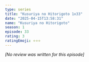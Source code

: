 ```yaml
---
type: series
title: "Kusuriya no Hitorigoto 1x33"
date: "2025-04-15T13:58:31"
name: "Kusuriya no Hitorigoto"
season: 1
episode: 33
rating: 3
ratingEmoji: ⭐️⭐️⭐️
---
```


*[No review was written for this episode]*
